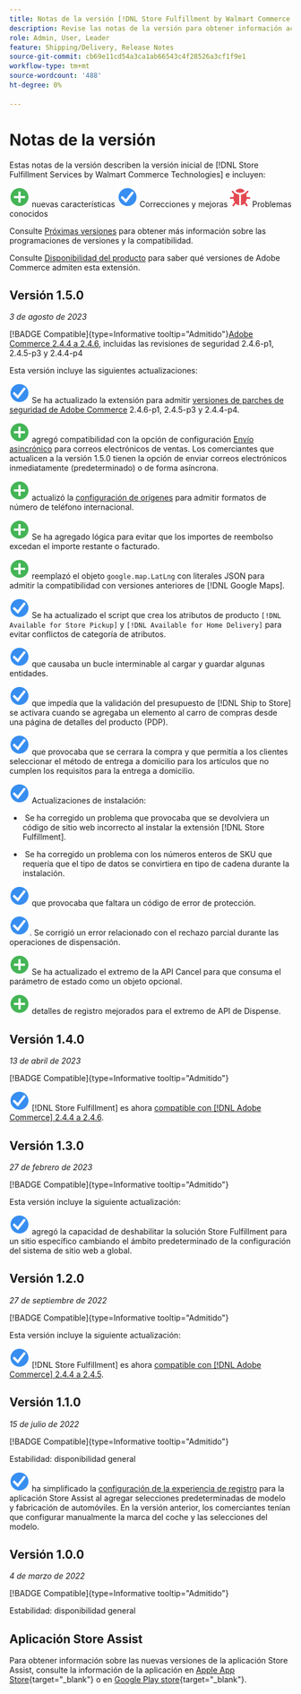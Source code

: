 ```yaml
---
title: Notas de la versión [!DNL Store Fulfillment by Walmart Commerce Technologies]
description: Revise las notas de la versión para obtener información acerca de todas las  [!DNL Store Fulfillment by Walmart Commerce Technologies] versiones.
role: Admin, User, Leader
feature: Shipping/Delivery, Release Notes
source-git-commit: cb69e11cd54a3ca1ab66543c4f28526a3cf1f9e1
workflow-type: tm+mt
source-wordcount: '488'
ht-degree: 0%

---
```


# Notas de la versión

Estas notas de la versión describen la versión inicial de [!DNL Store Fulfillment Services by Walmart Commerce Technologies] e incluyen:

![Nuevas](../assets/new.svg) nuevas características
![Se ha corregido un problema](../assets/fix.svg) Correcciones y mejoras
![Problema conocido](../assets/bug.svg) Problemas conocidos

Consulte [Próximas versiones](https://experienceleague.adobe.com/docs/commerce-operations/release/planning/schedule.html?lang=es) para obtener más información sobre las programaciones de versiones y la compatibilidad.

Consulte [Disponibilidad del producto](https://experienceleague.adobe.com/docs/commerce-operations/release/product-availability.html?lang=es) para saber qué versiones de Adobe Commerce admiten esta extensión.

## Versión 1.5.0

*3 de agosto de 2023*

[!BADGE Compatible]{type=Informative tooltip="Admitido"}[Adobe Commerce 2.4.4 a 2.4.6](https://experienceleague.adobe.com/docs/commerce-operations/release/product-availability.html?lang=es), incluidas las revisiones de seguridad 2.4.6-p1, 2.4.5-p3 y 2.4.4-p4

Esta versión incluye las siguientes actualizaciones:

![Nuevo](../assets/fix.svg) Se ha actualizado la extensión para admitir [versiones de parches de seguridad de Adobe Commerce](https://experienceleague.adobe.com/docs/commerce-operations/release/notes/security-patches/overview.html?lang=es) 2.4.6-p1, 2.4.5-p3 y 2.4.4-p4.

![Nuevo](../assets/new.svg)<!-- WMTP-918 --> agregó compatibilidad con la opción de configuración [Envío asincrónico](sales-emails.md) para correos electrónicos de ventas. Los comerciantes que actualicen a la versión 1.5.0 tienen la opción de enviar correos electrónicos inmediatamente (predeterminado) o de forma asíncrona.

![Nuevo](../assets/new.svg)<!-- WMTP-916--> actualizó la [configuración de orígenes](merchant-store-configuration.md) para admitir formatos de número de teléfono internacional.

![Nuevo](../assets/new.svg) Se ha agregado lógica para evitar que los importes de reembolso excedan el importe restante o facturado.

![Nuevo](../assets/new.svg)<!-- WMTP-882 --> reemplazó el objeto `google.map.LatLng` con literales JSON para admitir la compatibilidad con versiones anteriores de [!DNL Google Maps].

![Se ha corregido un problema](../assets/fix.svg)<!-- WMTP- --> Se ha actualizado el script que crea los atributos de producto `[!DNL Available for Store Pickup]` y `[!DNL Available for Home Delivery]` para evitar conflictos de categoría de atributos.

![Se ha corregido un problema](../assets/fix.svg)<!-- WMTP-915 --> que causaba un bucle interminable al cargar y guardar algunas entidades.

![Se ha corregido un problema](../assets/fix.svg)<!-- WMTP-921 --> que impedía que la validación del presupuesto de [!DNL Ship to Store] se activara cuando se agregaba un elemento al carro de compras desde una página de detalles del producto (PDP).

![Se ha corregido un problema](../assets/fix.svg)<!-- WMTP- 932 --> que provocaba que se cerrara la compra y que permitía a los clientes seleccionar el método de entrega a domicilio para los artículos que no cumplen los requisitos para la entrega a domicilio.

![Se corrigió un problema](../assets/fix.svg) Actualizaciones de instalación:

- &#x200B;<!-- WMTP-880--> Se ha corregido un problema que provocaba que se devolviera un código de sitio web incorrecto al instalar la extensión [!DNL Store Fulfillment].

- &#x200B;<!-- WMTP-878--> Se ha corregido un problema con los números enteros de SKU que requería que el tipo de datos se convirtiera en tipo de cadena durante la instalación.

![Se ha corregido un problema](../assets/fix.svg)<!-- WMTP-915--> que provocaba que faltara un código de error de protección.

![Se corrigió un problema](../assets/fix.svg)<!-- WMTP-932 -->. Se corrigió un error relacionado con el rechazo parcial durante las operaciones de dispensación.

![Nuevo](../assets/new.svg)<!-- WMTP-953 --> Se ha actualizado el extremo de la API Cancel para que consuma el parámetro de estado como un objeto opcional.

![Nuevo](../assets/new.svg)<!-- WMTP-960 --> detalles de registro mejorados para el extremo de API de Dispense.

## Versión 1.4.0

*13 de abril de 2023*

[!BADGE Compatible]{type=Informative tooltip="Admitido"}

![Nuevo](../assets/fix.svg) [!DNL Store Fulfillment] es ahora [compatible con [!DNL Adobe Commerce] 2.4.4 a 2.4.6](https://experienceleague.adobe.com/docs/commerce-operations/release/product-availability.html?lang=es).


## Versión 1.3.0

*27 de febrero de 2023*

[!BADGE Compatible]{type=Informative tooltip="Admitido"}

Esta versión incluye la siguiente actualización:

![Nuevo](../assets/fix.svg)<!-- WMTP-795 --> agregó la capacidad de deshabilitar la solución Store Fulfillment para un sitio específico cambiando el ámbito predeterminado de la configuración del sistema de sitio web a global.

## Versión 1.2.0

*27 de septiembre de 2022*

[!BADGE Compatible]{type=Informative tooltip="Admitido"}

Esta versión incluye la siguiente actualización:

![Nuevo](../assets/fix.svg) [!DNL Store Fulfillment] es ahora [compatible con [!DNL Adobe Commerce] 2.4.4 a 2.4.5](https://experienceleague.adobe.com/docs/commerce-operations/release/product-availability.html?lang=es).


## Versión 1.1.0

*15 de julio de 2022*

[!BADGE Compatible]{type=Informative tooltip="Admitido"}

Estabilidad: disponibilidad general

![Nuevo](../assets/fix.svg)<!-- WMTP-731 --> ha simplificado la [configuración de la experiencia de registro](check-in-experience-setup.md) para la aplicación Store Assist al agregar selecciones predeterminadas de modelo y fabricación de automóviles. En la versión anterior, los comerciantes tenían que configurar manualmente la marca del coche y las selecciones del modelo.

## Versión 1.0.0

*4 de marzo de 2022*

[!BADGE Compatible]{type=Informative tooltip="Admitido"}

Estabilidad: disponibilidad general

## Aplicación Store Assist

Para obtener información sobre las nuevas versiones de la aplicación Store Assist, consulte la información de la aplicación en [Apple App Store](https://apps.apple.com/us/app/store-assist-by-walmart/id1609281539){target="_blank"} o en [Google Play store](https://play.google.com/store/apps/details?id=com.walmart.faas.storeassist){target="_blank"}.

